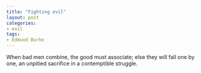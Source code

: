 ```yaml
---
title: "Fighting evil"
layout: post
categories:
- evil
tags:
- Edmund Burke
---
```


When bad men combine, the good must associate; else they will fall one by one, an unpitied sacrifice in a contemptible struggle.